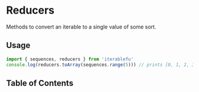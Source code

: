 # Reducers

Methods to convert an iterable to a single value of some sort.

## Usage

```javascript
import { sequences, reducers } from 'iterablefu'
console.log(reducers.toArray(sequences.range(5))) // prints [0, 1, 2, 3, 4]
```

## Table of Contents
